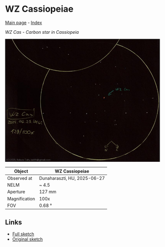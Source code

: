 # WZ Cassiopeiae

[Main page](../index.md) - [Index](../pages/obj_index.md)

_WZ Cas_ - _Carbon star in Cassiopeia_  

![WZ Cassiopeiae](../img/wz-cas-20250628.jpg)

Object | WZ Cassiopeiae
-|-
Observed at | Dunaharaszti, HU, 2025-06-27
NELM | ~ 4.5
Aperture | 127 mm
Magnification | 100x
FOV | 0.68 °


## Links

- [Full sketch](../img/v-aql-wz-cas-20250628.jpg)
- [Original sketch](../scan/20250628_2.jpg)
